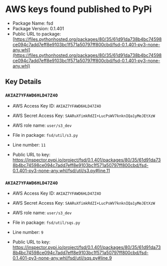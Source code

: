 # AWS keys found published to PyPi

* Package Name: fsd
* Package Version: 0.1.401
* Public URL to package: [https://files.pythonhosted.org/packages/80/35/61d91da738b4bc74598ce094c7add7eff8e9103bc1f571a50797ff800cbd/fsd-0.1.401-py3-none-any.whl](https://files.pythonhosted.org/packages/80/35/61d91da738b4bc74598ce094c7add7eff8e9103bc1f571a50797ff800cbd/fsd-0.1.401-py3-none-any.whl)

## Key Details

### `AKIAZ7YFAWD6HLD47Z4O`

* AWS Access Key ID: `AKIAZ7YFAWD6HLD47Z4O`
* AWS Secret Access Key: `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` 
* AWS role name: `user/s3_dev`
* File in package: `fsd/util/s3.py`
* Line number: `11`

* Public URL to key: https://inspector.pypi.io/project/fsd/0.1.401/packages/80/35/61d91da738b4bc74598ce094c7add7eff8e9103bc1f571a50797ff800cbd/fsd-0.1.401-py3-none-any.whl/fsd/util/s3.py#line.11



### `AKIAZ7YFAWD6HLD47Z4O`

* AWS Access Key ID: `AKIAZ7YFAWD6HLD47Z4O`
* AWS Secret Access Key: `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` 
* AWS role name: `user/s3_dev`
* File in package: `fsd/util/sqs.py`
* Line number: `9`

* Public URL to key: https://inspector.pypi.io/project/fsd/0.1.401/packages/80/35/61d91da738b4bc74598ce094c7add7eff8e9103bc1f571a50797ff800cbd/fsd-0.1.401-py3-none-any.whl/fsd/util/sqs.py#line.9


